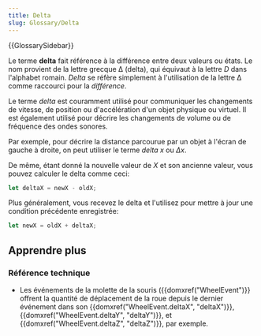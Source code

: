 ```yaml
---
title: Delta
slug: Glossary/Delta
---
```


{{GlossarySidebar}}

Le terme **delta** fait référence à la différence entre deux valeurs ou états. Le nom provient de la lettre grecque Δ (delta), qui équivaut à la lettre _D_ dans l'alphabet romain. _Delta_ se réfère simplement à l'utilisation de la lettre Δ comme raccourci pour la _différence_.

Le terme _delta_ est couramment utilisé pour communiquer les changements de vitesse, de position ou d'accélération d'un objet physique ou virtuel. Il est également utilisé pour décrire les changements de volume ou de fréquence des ondes sonores.

Par exemple, pour décrire la distance parcourue par un objet à l'écran de gauche à droite, on peut utiliser le terme _delta x_ ou _Δx_.

De même, étant donné la nouvelle valeur de _X_ et son ancienne valeur, vous pouvez calculer le delta comme ceci:

```js
let deltaX = newX - oldX;
```

Plus généralement, vous recevez le delta et l'utilisez pour mettre à jour une condition précédente enregistrée:

```js
let newX = oldX + deltaX;
```

## Apprendre plus

### Référence technique

- Les événements de la molette de la souris ({{domxref("WheelEvent")}} offrent la quantité de déplacement de la roue depuis le dernier événement dans son {{domxref("WheelEvent.deltaX", "deltaX")}}, {{domxref("WheelEvent.deltaY", "deltaY")}}, et {{domxref("WheelEvent.deltaZ", "deltaZ")}}, par exemple.
